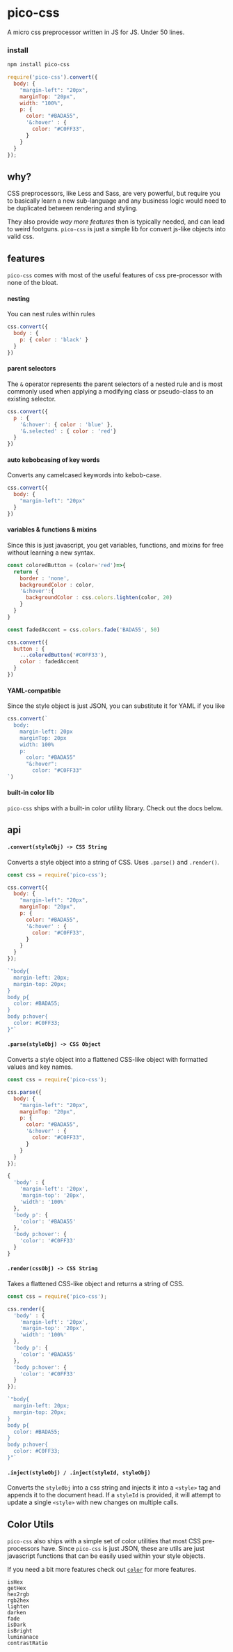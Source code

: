 # pico-css
A micro css preprocessor written in JS for JS. Under 50 lines.


### install

```bash
npm install pico-css
```

```js
require('pico-css').convert({
  body: {
    "margin-left": "20px",
    marginTop: "20px",
    width: "100%",
    p: {
      color: "#BADA55",
      '&:hover' : {
        color: "#C0FF33",
      }
    }
  }
});
```


## why?
CSS preprocessors, like Less and Sass, are very powerful, but require you to basically learn a new sub-language and any business logic would need to be duplicated between rendering and styling.

They also provide _way more features_ then is typically needed, and can lead to weird footguns. `pico-css` is just a simple lib for convert js-like objects into valid css.



## features
`pico-css` comes with most of the useful features of css pre-processor with none of the bloat.

#### nesting
You can nest rules within rules

```js
css.convert({
  body : {
    p: { color : 'black' }
  }
})
```

#### parent selectors
The `&` operator represents the parent selectors of a nested rule and is most commonly used when applying a modifying class or pseudo-class to an existing selector.

```js
css.convert({
  p : {
    '&:hover': { color : 'blue' },
    '&.selected' : { color : 'red'}
  }
})
```

#### auto kebobcasing of key words
Converts any camelcased keywords into kebob-case.

```js
css.convert({
  body: {
    "margin-left": "20px"
  }
})
```

#### variables & functions & mixins
Since this is just javascript, you get variables, functions, and mixins for free without learning a new syntax.

```js
const coloredButton = (color='red')=>{
  return {
    border : 'none',
    backgroundColor : color,
    '&:hover':{
      backgroundColor : css.colors.lighten(color, 20)
    }
  }
}

const fadedAccent = css.colors.fade('BADA55', 50)

css.convert({
  button : {
    ...coloredButton('#C0FF33'),
    color : fadedAccent
  }
})
```

#### YAML-compatible
Since the style object is just JSON, you can substitute it for YAML if you like

```js
css.convert(`
  body:
    margin-left: 20px
    marginTop: 20px
    width: 100%
    p:
      color: "#BADA55"
      "&:hover":
        color: "#C0FF33"
`)
```

#### built-in color lib
`pico-css` ships with a built-in color utility library. Check out the docs below.



## api

#### `.convert(styleObj) -> CSS String`
Converts a style object into a string of CSS. Uses `.parse()` and `.render()`.

```js
const css = require('pico-css');

css.convert({
  body: {
    "margin-left": "20px",
    marginTop: "20px",
    p: {
      color: "#BADA55",
      '&:hover' : {
        color: "#C0FF33",
      }
    }
  }
});

`"body{
  margin-left: 20px;
  margin-top: 20px;
}
body p{
  color: #BADA55;
}
body p:hover{
  color: #C0FF33;
}"`
```


#### `.parse(styleObj) -> CSS Object`
Converts a style object into a flattened CSS-like object with formatted values and key names.

```js
const css = require('pico-css');

css.parse({
  body: {
    "margin-left": "20px",
    marginTop: "20px",
    p: {
      color: "#BADA55",
      '&:hover' : {
        color: "#C0FF33",
      }
    }
  }
});

{
  'body' : {
    'margin-left': '20px',
    'margin-top': '20px',
    'width': '100%'
  },
  'body p': {
    'color': '#BADA55'
  },
  'body p:hover': {
    'color': '#C0FF33'
  }
}
```

#### `.render(cssObj) -> CSS String`
Takes a flattened CSS-like object and returns a string of CSS.

```js
const css = require('pico-css');

css.render({
  'body' : {
    'margin-left': '20px',
    'margin-top': '20px',
    'width': '100%'
  },
  'body p': {
    'color': '#BADA55'
  },
  'body p:hover': {
    'color': '#C0FF33'
  }
});

`"body{
  margin-left: 20px;
  margin-top: 20px;
}
body p{
  color: #BADA55;
}
body p:hover{
  color: #C0FF33;
}"`
```


#### `.inject(styleObj) / .inject(styleId, styleObj)`
Converts the `styleObj` into a css string and injects it into a `<style>` tag and appends it to the document head. If a `styleId` is provided, it will attempt to update a single `<style>` with new changes on multiple calls.



## Color Utils
`pico-css` also ships with a simple set of color utilities that most CSS pre-processors have. Since `pico-css` is just JSON, these are utils are just javascript functions that can be easily used within your style objects.

If you need a bit more features check out [`color`](https://github.com/Qix-/color) for more features.



```
isHex
getHex
hex2rgb
rgb2hex
lighten
darken
fade
isDark
isBright
luminanace
contrastRatio
```
